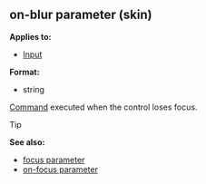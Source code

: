 ## on-blur parameter (skin)


**Applies to:**
+   [Input](/ref/skin/control/input.md) 

**Format:**
+   string


[Command](/ref/skin/commands.md) executed when the control
loses focus.

> [!TIP] 
> **See also:**
> +   [focus parameter](/ref/skin/param/focus.md) 
> +   [on-focus parameter](/ref/skin/param/on-focus.md) 